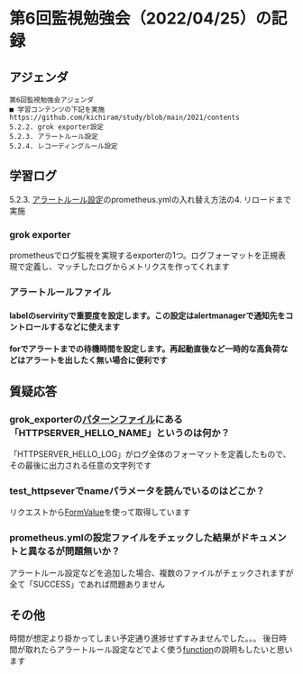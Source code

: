# 第6回監視勉強会（2022/04/25）の記録
## アジェンダ
```
第6回監視勉強会アジェンダ
■ 学習コンテンツの下記を実施
https://github.com/kichiram/study/blob/main/2021/contents
5.2.2. grok exporter設定
5.2.3. アラートルール設定
5.2.4. レコーディングルール設定
```
## 学習ログ
5.2.3. [アラートルール設定](https://github.com/kichiram/prometheus/tree/main/config/alerting_rules)のprometheus.ymlの入れ替え方法の4. リロードまで実施
### grok exporter
prometheusでログ監視を実現するexporterの1つ。ログフォーマットを正規表現で定義し、マッチしたログからメトリクスを作ってくれます
### アラートルールファイル
#### labelのservirityで重要度を設定します。この設定はalertmanagerで通知先をコントロールするなどに使えます
#### forでアラートまでの待機時間を設定します。再起動直後など一時的な高負荷などはアラートを出したく無い場合に便利です
## 質疑応答
### grok_exporterの[パターンファイル](https://github.com/kichiram/prometheus/blob/main/exporter/grok_exporter/config/patterns/test_httpserver)にある「HTTPSERVER_HELLO_NAME」というのは何か？
「HTTPSERVER_HELLO_LOG」がログ全体のフォーマットを定義したもので、その最後に出力される任意の文字列です
### test_httpseverでnameパラメータを読んでいるのはどこか？
リクエストから[FormValue](https://github.com/kichiram/golang/blob/main/testgo/test_httpserver.go#L34)を使って取得しています
### prometheus.ymlの設定ファイルをチェックした結果がドキュメントと異なるが問題無いか？
アラートルール設定などを追加した場合、複数のファイルがチェックされますが全て「SUCCESS」であれば問題ありません
## その他
時間が想定より掛かってしまい予定通り進捗せずすみませんでした。。。
後日時間が取れたらアラートルール設定などでよく使う[function](https://prometheus.io/docs/prometheus/latest/querying/functions/)の説明もしたいと思います
